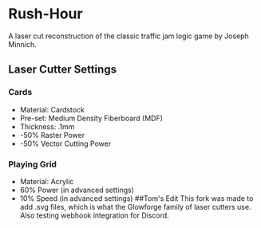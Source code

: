 # Rush-Hour
A laser cut reconstruction of the classic traffic jam logic game by Joseph Minnich.

## Laser Cutter Settings
### Cards
- Material: Cardstock
- Pre-set: Medium Density Fiberboard (MDF)
- Thickness: .1mm
- -50% Raster Power
- -50% Vector Cutting Power
### Playing Grid
- Material: Acrylic
- 60% Power (in advanced settings)
- 10% Speed (in advanced settings)
##Tom's Edit
This fork was made to add .svg files, which is what the Glowforge family of laser cutters use. Also testing webhook integration for Discord.
